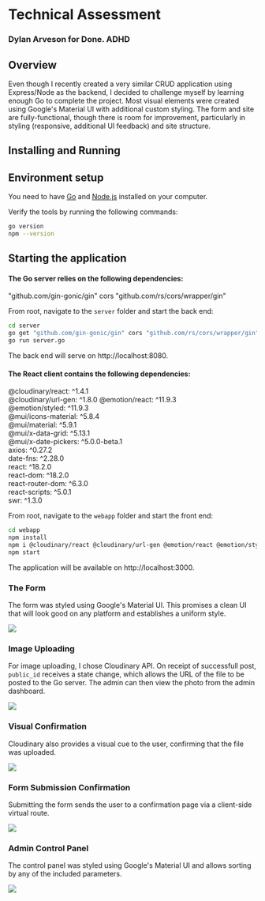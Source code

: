 # Technical Assessment
### Dylan Arveson for Done. ADHD

## Overview

Even though I recently created a very similar CRUD application using Express/Node as the backend, I decided to challenge myself by learning enough Go
to complete the project. Most visual elements were created using Google's Material UI with additional custom styling. The form and site are fully-functional,
though there is room for improvement, particularly in styling (responsive, additional UI feedback) and site structure. 

## Installing and Running

## Environment setup

You need to have [Go](https://golang.org/) and [Node.js](https://nodejs.org/) installed on your computer.

Verify the tools by running the following commands:

```sh
go version
npm --version
```  

## Starting the application

#### The Go server relies on the following dependencies:
  "github.com/gin-gonic/gin"
  cors "github.com/rs/cors/wrapper/gin"

From root, navigate to the `server` folder and start the back end:

```sh
cd server
go get "github.com/gin-gonic/gin" cors "github.com/rs/cors/wrapper/gin"
go run server.go
```
The back end will serve on http://localhost:8080.

#### The React client contains the following dependencies:    

@cloudinary/react: ^1.4.1    
@cloudinary/url-gen: ^1.8.0
@emotion/react: ^11.9.3    
@emotion/styled: ^11.9.3    
@mui/icons-material: ^5.8.4    
@mui/material: ^5.9.1    
@mui/x-data-grid: ^5.13.1    
@mui/x-date-pickers: ^5.0.0-beta.1    
axios: ^0.27.2    
date-fns: ^2.28.0    
react: ^18.2.0    
react-dom: ^18.2.0    
react-router-dom: ^6.3.0    
react-scripts: ^5.0.1    
swr: ^1.3.0  

From root, navigate to the `webapp` folder and start the front end:

```sh
cd webapp
npm install
npm i @cloudinary/react @cloudinary/url-gen @emotion/react @emotion/styled @mui/icons-material @mui/material @mui/x-data-grid @mui/x-date-pickers axios date-fns react react-dom react-router-dom react-scripts swr
npm start
```
The application will be available on http://localhost:3000.
 

### The Form
The form was styled using Google's Material UI. This promises a clean UI that will look good on any platform and establishes a uniform style. 

<img src="https://res.cloudinary.com/dctj8c2ow/image/upload/v1658282659/Screen_Shot_2022-07-19_at_6.56.38_PM_frnsdr.png"/>

### Image Uploading
For image uploading, I chose Cloudinary API. On receipt of successfull post, `public_id` receives a state change, which allows the URL of the file
to be posted to the Go server. The admin can then view the photo from the admin dashboard. 

<img src="https://res.cloudinary.com/dctj8c2ow/image/upload/v1658282660/Screen_Shot_2022-07-19_at_6.57.20_PM_mfh8av.png"/>

### Visual Confirmation
Cloudinary also provides a visual cue to the user, confirming that the file was uploaded. 

<img src="https://res.cloudinary.com/dctj8c2ow/image/upload/v1658282661/Screen_Shot_2022-07-19_at_6.58.42_PM_qwzgqj.png"/>

### Form Submission Confirmation
Submitting the form sends the user to a confirmation page via a client-side virtual route. 

<img src="https://res.cloudinary.com/dctj8c2ow/image/upload/v1658282618/Screen_Shot_2022-07-19_at_6.59.00_PM_eud06r.png"/>

### Admin Control Panel
The control panel was styled using Google's Material UI and allows sorting by any of the included parameters. 

<img src="https://res.cloudinary.com/dctj8c2ow/image/upload/v1658282618/Screen_Shot_2022-07-19_at_7.00.04_PM_cdgduf.png"/>
